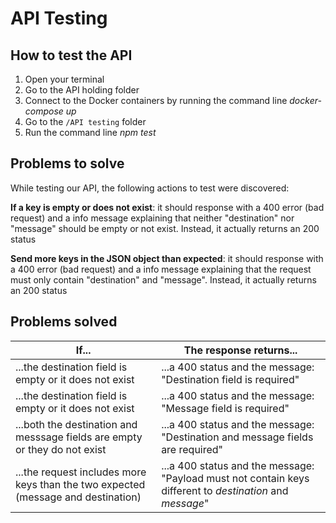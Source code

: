 # API Testing

## How to test the API

1. Open your terminal
2. Go to the API holding folder
3. Connect to the Docker containers by running the command line *docker-compose up*
4. Go to the ``/API testing`` folder
5. Run the command line *npm test*

## Problems to solve

While testing our API, the following actions to test were discovered:

**If a key is empty or does not exist**: it should response with a 400 error (bad request) and a info message explaining that neither "destination" nor "message" should be empty or not exist. Instead, it actually returns an 200 status

**Send more keys in the JSON object than expected**: it should response with a 400 error (bad request) and a info message explaining that the request must only contain "destination" and "message". Instead, it actually returns an 200 status

## Problems solved

| If...      | The response returns... |
| ------------- | ------------- | 
| ...the destination field is empty or it does not exist |  ...a 400 status and the message: "Destination field is required" |  
| ...the destination field is empty or it does not exist |  ...a 400 status and the message: "Message field is required"  | 
| ...both the destination and messsage fields are empty or they do not exist  |  ...a 400 status and the message: "Destination and message fields are required"   |  
| ...the request includes more keys than the two expected (message and destination) | ...a 400 status and the message: "Payload must not contain keys different to _destination_ and _message_"   | 